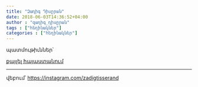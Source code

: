 ```yaml
---
title: "Զադիգ Դիսըրան"
date: 2018-06-03T14:36:52+04:00
author : "զադիգ_դիսըրան"
tags : ["հեղինակներ"]
categories : ["հեղինակներ"]
---
```


պատմութիւններ՝

[քայլել հայաստանում](/հոսք/քայլել_հայաստանում/)

_____

վեբում՝ https://instagram.com/zadigtisserand
